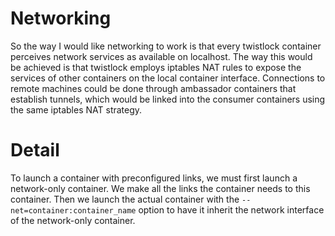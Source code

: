 Networking
========

So the way I would like networking to work is that every twistlock container perceives network services as available on localhost. The way this would be achieved is that twistlock employs iptables NAT rules to expose the services of other containers on the local container interface. Connections to remote machines could be done through ambassador containers that establish tunnels, which would be linked into the consumer containers using the same iptables NAT strategy.

Detail
======

To launch a container with preconfigured links, we must first launch a network-only container. We make all the links the container needs to this container. Then we launch the actual container with the `--net=container:container_name` option to have it inherit the network interface of the network-only container.
